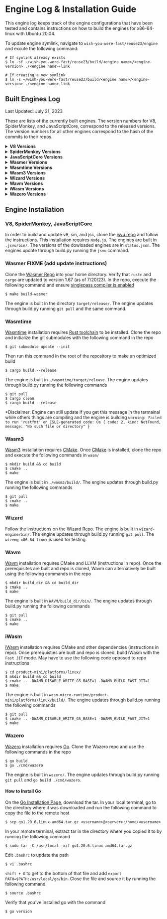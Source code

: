 # Engine Log & Installation Guide

This engine log keeps track of the engine configurations that have been tested and contains instructions on how to build the engines for x86-64-linux with Ubuntu 20.04.

To update engine symlink, navigate to `wish-you-were-fast/reuse23/engine` and excute the following command:
```
# If symlink already exists
$ ln -sf ~/wish-you-were-fast/reuse23/build/<engine name>/<engine-version> ./<engine name>-link

# If creating a new symlink
$ ln -s ~/wish-you-were-fast/reuse23/build/<engine name>/<engine-version> ./<engine name>-link
```    

## Built Engines Log
Last Updated: July 21, 2023

These are lists of the currently built engines. The version numbers for V8, SpiderMonkey, and JavaScriptCore, correspond to the released versions. The version numbers for all other engines correspond to the hash of the commits to their repos.

<details>
<summary><b>V8 Versions</b></summary>
<br>
<ul>
    <li>11.7.105</li>
    <li>11.7.254</li>
</ul>
</details>

<details>
<summary><b>SpiderMonkey Versions</b></summary>
<br>
<ul>
    <li>114.0</li>
    <li>116.0</li>
    <li>116.0b7</li>
</ul>
</details>

<details>
<summary><b>JavaScriptCore Versions</b></summary>
<br>
<ul>
    <li>265838</li>
    <li>266180</li>
</ul>
</details>

<details>
<summary><b>Wasmer Versions</b></summary>
<br>
<ul>
    <li>77898a7767eb7057834fdc1a80b239e6b68cf44e</li>
    <li>4380bb3fee503f2cf20f3cf9e662bec243111bd9</li>
</ul>
</details>

<details>
<summary><b>Wasmtime Versions</b></summary>
<br>
<ul>
    <li>0aa00479c9fbb39ef19a9f35d2ed0137454c93f5</li>
    <li>a45abadbc39a57dd3e404231e2751a80cdafa4b0</li>
    <li>dfd6885365b83a40830cf66bcc11e1059e8072ee</li>
    <li>fe69c0437602a59e718de04f1d40bebf0bf51662</li>
</ul>
</details>

<details>
<summary><b>Wasm3 Versions</b></summary>
<br>
<ul>
    <li>6b8bcb1e07bf26ebef09a7211b0a37a446eafd52</li>
    <li>772f8f4648fcba75f77f894a6050db121e7651a2</li>
</ul>
</details>

<details>
<summary><b>Wizard Versions</b></summary>
<br>
<ul>
    <li>45502370cb260e0d6017c2344466e41584e4c18f</li>
    <li>d5f0f5e165b239481a3e9eb7d7ca0bebc2ca95f5</li>
    <li>991d10b6993147ddc1b18c16b2b92139a079275f</li>
</ul>
</details>

<details>
<summary><b>Wavm Versions</b></summary>
<br>
<ul>
    <li>3f9a150cac7faf28eab357a2c5b83d2ec740c7d9</li>
</ul>
</details>

<details>
<summary><b>iWasm Versions</b></summary>
<br>
<ul>
    <li>57abdfdb5c19dab7c2f2a126082910f65ffc7af0</li>
</ul>
</details>

<details>
<summary><b>Wazero Versions</b></summary>
<br>
<ul>
    <li>1cdb72d43163a6c3edd33319b382a0feb0f4d459</li>
    <li>b842d6cbfdf8e6af77a84970ddbdbf0aa2be9f1d</li>
</ul>
</details>

## Engine Installation

### V8, SpiderMonkey, JavaScriptCore

In order to build and update v8, sm, and jsc, clone the [jsvu repo](https://github.com/GoogleChromeLabs/jsvu) and follow the instructions. This installation requires `Node.js`. The engines are built in `.jsvu/bin/`. The versions of the dowloaded engines are in `status.json`. The engines update through build.py running the `jsvu` command.

### Wasmer FIXME (add update instructions)

Clone the [Wasmer Repo](https://github.com/wasmerio/wasmer) into your home directory. Verify that `rustc` and `cargo` are updated to version 1.67 (as of 7/20/23). In the repo, execute the following command and ensure [singlepass compiler is enabled](https://docs.wasmer.io/developers/build-from-source)
```
$ make build-wasmer
```
The engine is built in the directory `target/release/`. The engine updates through build.py running `git pull` and the same command.

### Wasmtime

[Wasmtime](https://github.com/bytecodealliance/wasmtime) installation requires [Rust toolchain](https://www.rust-lang.org/tools/install) to be installed. Clone the repo and initialize the git submodules with the following command in the repo
```
$ git submodule update --init
```
Then run this command in the root of the repository to make an optimized build
```
$ cargo build --release
```
The engine is built in `./wasmtime/target/release`. The engine updates through build.py running the following commands
```
$ git pull
$ cargo clean
$ cargo build --release
```
*Disclaimer: Engine can still update if you get this message in the termainal while others things are compiling and the engine is building `warning: Failed to run 'rustfmt' on ISLE-generated code: Os { code: 2, kind: NotFound, message: "No such file or directory" }`

### Wasm3

[Wasm3](https://github.com/wasm3/wasm3) installation requires [CMake](https://cmake.org/install/). Once [CMake](https://cmake.org/install/) is installed, clone the repo and execute the following commands in `wasm/`
```
$ mkdir build && cd build
$ cmake ..
$ make
```

The engine is built in `./wasm3/build/`. The engine updates through build.py running the following commands
```
$ git pull
$ cmake ..
$ make
```

### Wizard

Follow the instructions on the [Wizard Repo](https://github.com/titzer/wizard-engine/blob/master/doc/Building.md). The engine is built in `wizard-engine/bin/`. The engine updates through build.py running `git pull`. The `wizeng-x86-64-linux` is used for testing.

### Wavm

[Wavm](https://github.com/WAVM/WAVM) installation requires CMake and LLVM (instructions in repo). Once the prerequisites are built and repo is cloned, Wavm can alternatively be built using the following commands in the repo
```
$ mkdir build_dir && cd build_dir
$ cmake ..
$ make
```

The engine is built in `WAVM/build_dir/bin/`. The engine updates through build.py running the following commands
```
$ git pull
$ cmake ..
$ make
```

### iWasm

[iWasm](https://github.com/bytecodealliance/wasm-micro-runtime) installation requires CMake and other dependencies (instructions in repo). Once prerequisties are built and repo is cloned, build iWasm with the `Fast JIT` mode. May have to use the following code opposed to repo instructions
```
$ cd product-mini/platforms/linux/
$ mkdir build && cd build
$ cmake .. -DWAMR_DISABLE_WRITE_GS_BASE=1 -DWAMR_BUILD_FAST_JIT=1
$ make
```

The engine is built in `wasm-micro-runtime/product-mini/platforms/linux/build/`. The engine updates through build.py running the following commands
```
$ git pull
$ cmake .. -DWAMR_DISABLE_WRITE_GS_BASE=1 -DWAMR_BUILD_FAST_JIT=1
$ make
```

### Wazero

[Wazero](https://github.com/tetratelabs/wazero) installation requires [Go](https://go.dev/doc/install). Clone the Wazero repo and use the following commands in the repo
```
$ go build
$ go ./cmd/wazero
```

The engine is built in `wazero/`. The engine updates through build.py running `git pull` and `go build ./cmd/wazero`.

#### How to Install Go

On the [Go Installation Page](https://go.dev/doc/install), download the tar. In your local terminal, go to the directory where it was downloaded and run the following command to copy the file to the remote host
```
$ scp go1.20.6.linux-amd64.tar.gz <username>@<server>:/home/<username>
```
In your remote terminal, extract tar in the directory where you copied it to by running the following command
```
$ sudo tar -C /usr/local -xzf go1.20.6.linux-amd64.tar.gz
```
Edit `.bashrc` to update the path
```
$ vi .bashrc
```
`shift + G` to get to the bottom of that file and add `export PATH=$PATH:/usr/local/go/bin`. Close the file and source it by running the following command
```
$ source .bashrc
```
Verify that you've installed go with the command
```
$ go version
```
